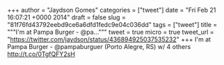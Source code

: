 
+++
author = "Jaydson Gomes"
categories = ["tweet"]
date = "Fri Feb 21 16:07:21 +0000 2014"
draft = false
slug = "81f76fd43792eebd9ce6a6dfd1fedc9e04c036dd"
tags = ["tweet"]
title = """I'm at Pampa Burger - @pa..."""
tweet = true
micro = true
tweet_url = "https://twitter.com/jaydson/status/436894925037535232"
+++
I'm at Pampa Burger - @pampaburguer (Porto Alegre, RS) w/ 4 others http://t.co/0TgfQFY2sH
